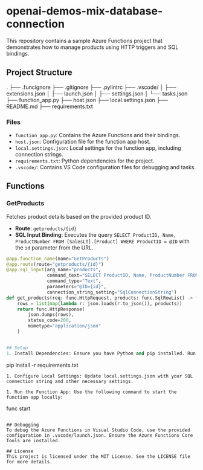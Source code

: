 # openai-demos-mix-database-connection

This repository contains a sample Azure Functions project that demonstrates how to manage products using HTTP triggers and SQL bindings.

## Project Structure

. 
├── .funcignore 
├── .gitignore 
├── .pylintrc 
├── .vscode/ 
│ ├── extensions.json 
│ ├── launch.json 
│ ├── settings.json 
│ └── tasks.json 
├── function_app.py 
├── host.json 
├── local.settings.json 
├── README.md 
├── requirements.txt


### Files

- `function_app.py`: Contains the Azure Functions and their bindings.
- `host.json`: Configuration file for the function app host.
- `local.settings.json`: Local settings for the function app, including connection strings.
- `requirements.txt`: Python dependencies for the project.
- `.vscode/`: Contains VS Code configuration files for debugging and tasks.

## Functions

### GetProducts

Fetches product details based on the provided product ID.

- **Route**: `getproducts/{id}`
- **SQL Input Binding**: Executes the query `SELECT ProductID, Name, ProductNumber FROM [SalesLT].[Product] WHERE ProductID = @ID` with the `id` parameter from the URL.

```python
@app.function_name(name="GetProducts")
@app.route(route="getproducts/{id}")
@app.sql_input(arg_name="products",
               command_text="SELECT ProductID, Name, ProductNumber FROM [SalesLT].[Product] WHERE ProductID = @ID",
               command_type="Text",
               parameters="@ID={id}",
               connection_string_setting="SqlConnectionString")
def get_products(req: func.HttpRequest, products: func.SqlRowList) -> func.HttpResponse:
    rows = list(map(lambda r: json.loads(r.to_json()), products))
    return func.HttpResponse(
        json.dumps(rows),
        status_code=200,
        mimetype="application/json"
    )


## Setup
1. Install Dependencies: Ensure you have Python and pip installed. Run the following command to install the required packages:

```
pip install -r requirements.txt
```
1. Configure Local Settings: Update local.settings.json with your SQL connection string and other necessary settings.

1. Run the Function App: Use the following command to start the function app locally:

```
func start
```

## Debugging
To debug the Azure Functions in Visual Studio Code, use the provided configuration in .vscode/launch.json. Ensure the Azure Functions Core Tools are installed.

## License
This project is licensed under the MIT License. See the LICENSE file for more details.

